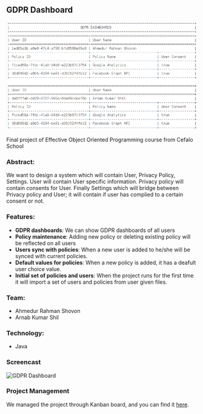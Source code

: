 ## GDPR Dashboard
![GDPR Dashboard demo](screenshot/GDPR_DASHBOARD.png)

Final project of Effective Object Oriented Programming course from Cefalo School

### Abstract:
We want to design a system which will contain User, Privacy Policy, Settings. User will contain User specific information.
Privacy policy will contain consents for User.
Finally Settings which will bridge between Privacy policy and User; it will contain if user has complied to a certain consent or not.

### Features:
- **GDPR dashboards**: We can show GDPR dashboards of all users
- **Policy maintenance**: Adding new policy or deleting existing policy will be reflected on all users
- **Users sync with policies**: When a new user is added to he/she will be synced with current policies.
- **Default values for policies**: When a new policy is added, it has a deafult user choice value.
- **Initial set of policies and users**: When the project runs for the first time it will import a set of users and policies from user given files.

### Team:
- Ahmedur Rahman Shovon
- Arnab Kumar Shil

### Technology:
- Java

### Screencast
![GDPR Dashboard](https://drive.google.com/open?id=1pXEjXLjP1E76Q2Exj5jVJFHaLdVNWyuV)

### Project Management
We managed the project through Kanban board, and you can find it [here](https://github.com/arsho/GDPRDashboard/projects/1).
